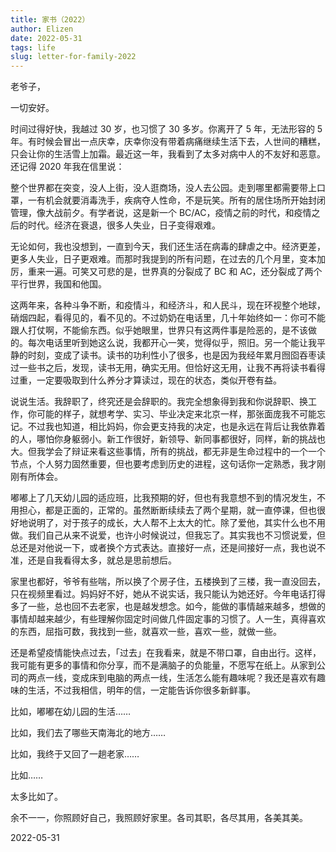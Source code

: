 ```yaml
--- 
title: 家书（2022）
author: Elizen
date: 2022-05-31
tags: life
slug: letter-for-family-2022
---
```


老爷子，

一切安好。

时间过得好快，我越过 30 岁，也习惯了 30 多岁。你离开了 5 年，无法形容的 5 年。有时候会冒出一点庆幸，庆幸你没有带着病痛继续生活下去，人世间的糟糕，只会让你的生活雪上加霜。最近这一年，我看到了太多对病中人的不友好和恶意。还记得 2020 年我在信里说：

整个世界都在突变，没人上街，没人逛商场，没人去公园。走到哪里都需要带上口罩，一有机会就要消毒洗手，疾病夺人性命，不是玩笑。所有的居住场所开始封闭管理，像大战前夕。有学者说，这是新一个 BC/AC，疫情之前的时代，和疫情之后的时代。经济在衰退，很多人失业，日子变得艰难。

无论如何，我也没想到，一直到今天，我们还生活在病毒的肆虐之中。经济更差，更多人失业，日子更艰难。而那时我提到的所有问题，在过去的几个月里，变本加厉，重来一遍。可笑又可悲的是，世界真的分裂成了 BC 和 AC，还分裂成了两个平行世界，我国和他国。

这两年来，各种斗争不断，和疫情斗，和经济斗，和人民斗，现在环视整个地球，硝烟四起，看得见的，看不见的。不过奶奶在电话里，几十年始终如一：你可不能跟人打仗啊，不能偷东西。似乎她眼里，世界只有这两件事是险恶的，是不该做的。每次电话里听到她这么说，我都开心一笑，觉得似乎，照旧。另一个能让我平静的时刻，变成了读书。读书的功利性小了很多，也是因为我经年累月囫囵吞枣读过一些书之后，发现，读书无用，确实无用。但恰好这无用，让我不再将读书看得过重，一定要吸取到什么养分才算读过，现在的状态，类似开卷有益。

说说生活。我辞职了，终究还是会辞职的。我完全想象得到我和你说辞职、换工作，你可能的样子，就想考学、实习、毕业决定来北京一样，那张面庞我不可能忘记。不过我也知道，相比妈妈，你会更支持我的决定，也是永远在背后让我依靠着的人，哪怕你身躯弱小。新工作很好，新领导、新同事都很好，同样，新的挑战也大。但我学会了辩证来看这些事情，所有的挑战，都无非是生命过程中的一个一个节点，个人努力固然重要，但也要考虑到历史的进程，这句话你一定熟悉，我才刚刚有所体会。

嘟嘟上了几天幼儿园的适应班，比我预期的好，但也有我意想不到的情况发生，不用担心，都是正面的，正常的。虽然断断续续去了两个星期，就一直停课，但也很好地说明了，对于孩子的成长，大人帮不上太大的忙。除了爱他，其实什么也不用做。我们自己从来不说爱，也许小时候说过，但我忘了。其实我也不习惯说爱，但总还是对他说一下，或者换个方式表达。直接好一点，还是间接好一点，我也说不准，还是自我看得太多，就总是思前想后。

家里也都好，爷爷有些喘，所以换了个房子住，五楼换到了三楼，我一直没回去，只在视频里看过。妈妈好不好，她从不说实话，我只能认为她还好。今年电话打得多了一些，总也回不去老家，也是越发想念。如今，能做的事情越来越多，想做的事情却越来越少，有些理解你固定时间做几件固定事的习惯了。人一生，真得喜欢的东西，屈指可数，我找到一些，就喜欢一些，喜欢一些，就做一些。

还是希望疫情能快点过去，「过去」在我看来，就是不带口罩，自由出行。这样，我可能有更多的事情和你分享，而不是满脑子的负能量，不愿写在纸上。从家到公司的两点一线，变成床到电脑的两点一线，生活怎么能有趣味呢？我还是喜欢有趣味的生活，不过我相信，明年的信，一定能告诉你很多新鲜事。

比如，嘟嘟在幼儿园的生活……

比如，我们去了哪些天南海北的地方……

比如，我终于又回了一趟老家……

比如……

太多比如了。

余不一一，你照顾好自己，我照顾好家里。各司其职，各尽其用，各美其美。

2022-05-31